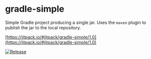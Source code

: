# gradle-simple

Simple Gradle project producing a single jar. Uses the `maven` plugin to publish the jar to the local repository.

[https://jitpack.io/#jitpack/gradle-simple/1.0](https://jitpack.io/#jitpack/gradle-simple/1.0)

[![Release](https://img.shields.io/github/tag/jitpack/maven-simple.svg?label=maven)](https://jitpack.io/#jitpack/gradle-simple/1.0)

